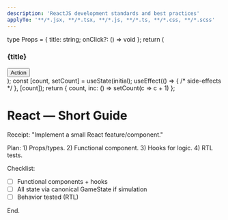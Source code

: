 ```yaml
---
description: 'ReactJS development standards and best practices'
applyTo: '**/*.jsx, **/*.tsx, **/*.js, **/*.ts, **/*.css, **/*.scss'
---
```


type Props = { title: string; onClick?: () => void };
	return (
		<article>
			<h3>{title}</h3>
			<button onClick={onClick}>Action</button>
		</article>
	);
	const [count, setCount] = useState(initial);
	useEffect(() => { /* side-effects */ }, [count]);
	return { count, inc: () => setCount(c => c + 1) };

# React — Short Guide

Receipt: "Implement a small React feature/component."

Plan: 1) Props/types. 2) Functional component. 3) Hooks for logic. 4) RTL tests.

Checklist:
- [ ] Functional components + hooks
- [ ] All state via canonical GameState if simulation
- [ ] Behavior tested (RTL)

End.
